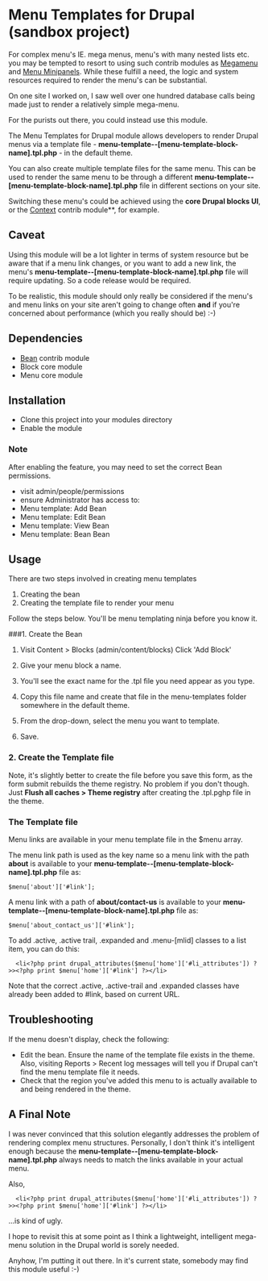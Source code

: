 # Menu Templates for Drupal (sandbox project)

For complex menu's IE. mega menus,  menu's with many nested lists etc. you may be tempted to resort to using such contrib modules as [Megamenu](https://www.drupal.org/project/megamenu) and [Menu Minipanels](https://drupal.org/project/menu_minipanels). While these fulfill a need, the logic and system resources required to render the menu's can be substantial.

On one site I worked on, I saw well over one hundred database calls being made just to render a relatively simple mega-menu.

For the purists out there, you could instead use this module.

The Menu Templates for Drupal module allows developers to render Drupal menus via a template file - **menu-template--[menu-template-block-name].tpl.php** - in the default theme.

You can also create multiple template files for the same menu. This can be used to render the same menu to be through a different **menu-template--[menu-template-block-name].tpl.php** file in different sections on your site.

Switching these menu's could be achieved using the **core Drupal blocks UI**, or the [Context](https://www.drupal.org/project/context) contrib module**, for example.

## Caveat

Using this module will be a lot lighter in terms of system resource but be aware that if a menu link changes, or you want to add a new link, the menu's **menu-template--[menu-template-block-name].tpl.php** file will require updating. So a code release would be required.

To be realistic, this module should only really be considered if the menu's and menu links on your site aren't going to change often **and** if you're concerned about performance (which you really should be) :-)

## Dependencies

- [Bean](https://www.drupal.org/project/bean) contrib module
- Block core module
- Menu core module

## Installation

- Clone this project into your modules directory
- Enable the module

### Note

After enabling the feature, you may need to set the correct Bean permissions.

- visit admin/people/permissions
 - ensure Administrator has access to:
 - Menu template: Add Bean
 - Menu template: Edit Bean
 - Menu template: View Bean
 - Menu template: Bean Bean

##  Usage

There are two steps involved in creating menu templates

1. Creating the bean
2. Creating the template file to render your menu

Follow the steps below. You'll be menu templating ninja before you know it.

###1. Create the Bean

  1) Visit Content > Blocks (admin/content/blocks) Click 'Add Block'

  2) Give your menu block a name.

  3) You'll see the exact name for the .tpl file you need appear as you type.

  4) Copy this file name and create that file in the menu-templates folder somewhere in the default theme.

  4) From the drop-down, select the menu you want to template.

  5) Save.

### 2. Create the Template file

Note, it's slightly better to create the file before you save this form, as the form submit rebuilds the theme registry. No problem if you don't though. Just **Flush all caches > Theme registry** after creating the .tpl.pghp file in the theme.

### The Template file

Menu links are available in your menu template file in the $menu array.

The menu link path is used as the key name so a menu link with the path **about** is available to your **menu-template--[menu-template-block-name].tpl.php** file as:

```
$menu['about']['#link'];
```

A menu link with a path of **about/contact-us** is available to your **menu-template--[menu-template-block-name].tpl.php** file as:

```
$menu['about_contact_us']['#link'];
```
  
To add .active, .active trail, .expanded and .menu-[mlid] classes to a list item, you can do this:

```
  <li<?php print drupal_attributes($menu['home']['#li_attributes']) ?>><?php print $menu['home']['#link'] ?></li>
 ```
 
Note that the correct .active, .active-trail and .expanded classes have already been added to #link, based on current URL.

## Troubleshooting

If the menu doesn't display, check the following:

- Edit the bean. Ensure the name of the template file exists in the theme. Also, visiting Reports > Recent log messages will tell you if Drupal can't find the menu template file it needs.
- Check that the region you've added this menu to is actually available to and being rendered in the theme.

## A Final Note

I was never convinced that this solution elegantly addresses the problem of rendering complex menu structures. Personally, I don't think it's intelligent enough because the **menu-template--[menu-template-block-name].tpl.php** always needs to match the links available in your actual menu.

Also,

```
  <li<?php print drupal_attributes($menu['home']['#li_attributes']) ?>><?php print $menu['home']['#link'] ?></li>
```

...is kind of ugly.

I hope to revisit this at some point as I think a lightweight, intelligent mega-menu solution in the Drupal world is sorely needed.

Anyhow, I'm putting it out there. In it's current state, somebody may find this module useful :-) 
